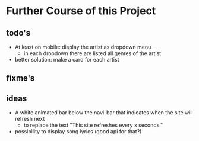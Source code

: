 # Further Course of this Project

## todo's

* At least on mobile: display the artist as dropdown menu
  * in each dropdown there are listed all genres of the artist
* better solution: make a card for each artist

## fixme's

## ideas

* A white animated bar below the navi-bar that indicates when the site will refresh next
  * to replace the text "This site refreshes every x seconds."
* possibility to display song lyrics (good api for that?)
